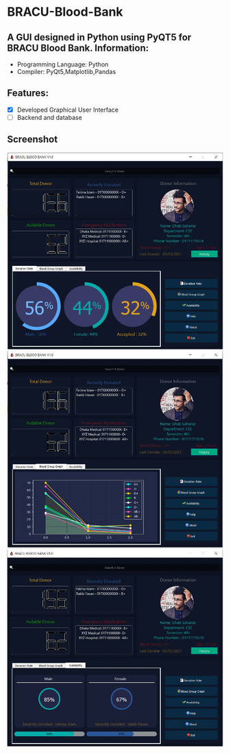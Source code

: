 # BRACU-Blood-Bank
A GUI designed in Python using PyQT5 for BRACU Blood Bank. 
Information:
------------
- Programming Language: Python
- Compiler: PyQt5,Matplotlib,Pandas

Features:
-----------------------
- [x] Developed Graphical User Interface 
- [ ] Backend and database

Screenshot
---------------
<img src="screenshot/Donation Rate.jpg">
          
<img src="screenshot/blood group.JPG">
          
<img src="screenshot/availability.JPG">


